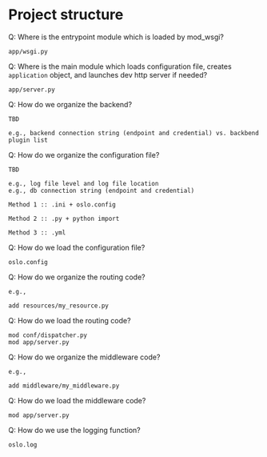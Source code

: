 # Project structure

Q: Where is the entrypoint module which is loaded by mod_wsgi?

```
app/wsgi.py
```

Q: Where is the main module which loads configuration file, creates `application` object, and launches dev http server if needed?

```
app/server.py
```

Q: How do we organize the backend?

```
TBD

e.g., backend connection string (endpoint and credential) vs. backbend plugin list
```

Q: How do we organize the configuration file?

```
TBD

e.g., log file level and log file location
e.g., db connection string (endpoint and credential)

Method 1 :: .ini + oslo.config

Method 2 :: .py + python import

Method 3 :: .yml

```

Q: How do we load the configuration file?

```
oslo.config
```

Q: How do we organize the routing code?

```
e.g.,

add resources/my_resource.py
```

Q: How do we load the routing code?

```
mod conf/dispatcher.py
mod app/server.py
```

Q: How do we organize the middleware code?

```
e.g.,

add middleware/my_middleware.py
```

Q: How do we load the middleware code?

```
mod app/server.py
```

Q: How do we use the logging function?

```
oslo.log
```